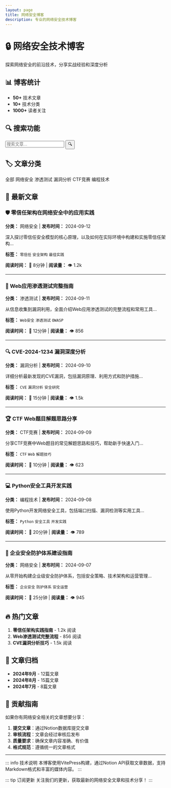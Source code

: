 ```yaml
---
layout: page
title: 网络安全博客
description: 专业的网络安全技术博客
---
```


# 🔒 网络安全技术博客

探索网络安全的前沿技术，分享实战经验和深度分析

## 📊 博客统计

- **50+** 技术文章
- **10+** 技术分类  
- **1000+** 读者关注

## 🔍 搜索功能

<div class="search-section">
  <input type="text" placeholder="搜索文章..." class="search-input" />
  <button class="search-btn">🔍</button>
</div>

## 🏷️ 文章分类

<div class="filter-tags">
  <span class="filter-tag active">全部</span>
  <span class="filter-tag">网络安全</span>
  <span class="filter-tag">渗透测试</span>
  <span class="filter-tag">漏洞分析</span>
  <span class="filter-tag">CTF竞赛</span>
  <span class="filter-tag">编程技术</span>
</div>

## 📝 最新文章

### 🛡️ 零信任架构在网络安全中的应用实践

**分类：** 网络安全 | **发布时间：** 2024-09-12

深入探讨零信任安全模型的核心原理，以及如何在实际环境中构建和实施零信任架构...

**标签：** `零信任` `安全架构` `最佳实践`

**阅读时间：** 📖 8分钟 | **阅读量：** 👁️ 1.2k

---

### 🎯 Web应用渗透测试完整指南

**分类：** 渗透测试 | **发布时间：** 2024-09-11

从信息收集到漏洞利用，全面介绍Web应用渗透测试的完整流程和常用工具...

**标签：** `Web安全` `渗透测试` `OWASP`

**阅读时间：** 📖 12分钟 | **阅读量：** 👁️ 856

---

### 🔍 CVE-2024-1234 漏洞深度分析

**分类：** 漏洞分析 | **发布时间：** 2024-09-10

详细分析最新发现的CVE漏洞，包括漏洞原理、利用方式和防护措施...

**标签：** `CVE` `漏洞分析` `安全研究`

**阅读时间：** 📖 15分钟 | **阅读量：** 👁️ 1.5k

---

### 🏆 CTF Web题目解题思路分享

**分类：** CTF竞赛 | **发布时间：** 2024-09-09

分享CTF竞赛中Web题目的常见解题思路和技巧，帮助新手快速入门...

**标签：** `CTF` `Web` `解题技巧`

**阅读时间：** 📖 10分钟 | **阅读量：** 👁️ 623

---

### 💻 Python安全工具开发实践

**分类：** 编程技术 | **发布时间：** 2024-09-08

使用Python开发网络安全工具，包括端口扫描、漏洞检测等实用工具...

**标签：** `Python` `安全工具` `开发实践`

**阅读时间：** 📖 20分钟 | **阅读量：** 👁️ 789

---

### 🔐 企业安全防护体系建设指南

**分类：** 网络安全 | **发布时间：** 2024-09-07

从零开始构建企业级安全防护体系，包括安全策略、技术架构和运营管理...

**标签：** `企业安全` `防护体系` `安全运营`

**阅读时间：** 📖 25分钟 | **阅读量：** 👁️ 945

## 🔥 热门文章

1. **零信任架构实践指南** - 1.2k 阅读
2. **Web渗透测试完整流程** - 856 阅读  
3. **CVE漏洞分析技巧** - 1.5k 阅读

## 📅 文章归档

- **2024年9月** - 12篇文章
- **2024年8月** - 15篇文章
- **2024年7月** - 8篇文章

## 🤝 贡献指南

如果你有网络安全相关的文章想要分享：

1. **提交文章**：通过Notion数据库提交文章
2. **审核流程**：文章会经过审核后发布
3. **质量要求**：确保文章内容准确、有价值
4. **格式规范**：遵循统一的文章格式

---

::: info 技术说明
本博客使用VitePress构建，通过Notion API获取文章数据，支持Markdown格式和丰富的媒体内容。
:::

::: tip 订阅更新
关注我们的更新，获取最新的网络安全文章和技术分享！
:::